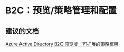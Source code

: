 <properties
    pageTitle="B2C：预览/策略管理和配置"
    description="B2C：预览/策略管理和配置"
    service="microsoft.activedirectory"
    resource="activedirectory"
    authors="aashu"
    displayOrder=""
    selfHelpType="generic"
    supportTopicIds="32422332"
    resourceTags=""
    productPesIds="14785"
    cloudEnvironments="public"
/>


# B2C：预览/策略管理和配置


## **建议的文档**
[Azure Active Directory B2C 预览版：可扩展的策略框架](https://azure.microsoft.com/documentation/articles/active-directory-b2c-reference-policies/)



<!--HONumber=Jul16_HO4-->


